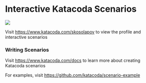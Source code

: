 # Interactive Katacoda Scenarios

[![](http://shields.katacoda.com/katacoda/skosolapov/count.svg)](https://www.katacoda.com/skosolapov "Get your profile on Katacoda.com")

Visit https://www.katacoda.com/skosolapov to view the profile and interactive scenarios

### Writing Scenarios
Visit https://www.katacoda.com/docs to learn more about creating Katacoda scenarios

For examples, visit https://github.com/katacoda/scenario-example
